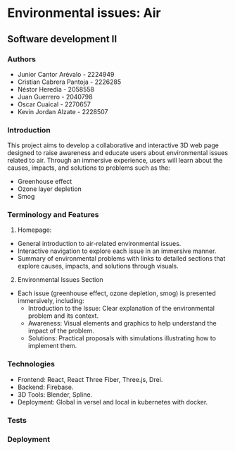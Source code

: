 # Environmental issues: Air
## Software development II

### Authors

- Junior Cantor Arévalo - 2224949 
- Cristian Cabrera Pantoja - 2226285
- Néstor Heredia - 2058558
- Juan Guerrero - 2040798
- Oscar Cuaical - 2270657
- Kevin Jordan Alzate - 2228507

### Introduction
This project aims to develop a collaborative and interactive 3D web page designed to raise awareness and educate users about environmental issues related to air. Through an immersive experience, users will learn about the causes, impacts, and solutions to problems such as the: 
- Greenhouse effect
- Ozone layer depletion
- Smog

### Terminology and Features

1. Homepage:
- General introduction to air-related environmental issues.
- Interactive navigation to explore each issue in an immersive manner.
- Summary of environmental problems with links to detailed sections that explore causes, impacts, and solutions through visuals.

2. Environmental Issues Section 
- Each issue (greenhouse effect, ozone depletion, smog) is presented immersively, including:
  - Introduction to the Issue: Clear explanation of the environmental problem and its context.
  - Awareness: Visual elements and graphics to help understand the impact of the problem.
  - Solutions: Practical proposals with simulations illustrating how to implement them.

### Technologies
- Frontend: React, React Three Fiber, Three.js, Drei.
- Backend: Firebase.
- 3D Tools: Blender, Spline.
- Deployment: Global in versel and local in kubernetes with docker.

### Tests


### Deployment

